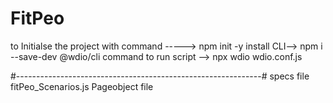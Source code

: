 # FitPeo

to Initialse the project with command -----> npm init -y
install CLI--> npm i --save-dev @wdio/cli
command to run script --> npx wdio wdio.conf.js 

 #-------------------------------------------------------------#
 specs  file fitPeo_Scenarios.js 
 Pageobject file 
